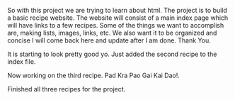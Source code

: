 So with this project we are trying to learn about html. 
The project is to build a basic recipe website. The website
will consist of a main index page which will have links to a few recipes.
Some of the things we want to accomplish are, making lists, 
images, links, etc. We also want it to be organized and concise
I will come back here and update after I am done. Thank You.

It is starting to look pretty good yo.
Just added the second recipe to the index file.

Now working on the third recipe. Pad Kra Pao Gai Kai Dao!.

Finished all three recipes for the project.